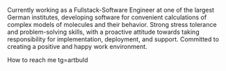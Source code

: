 Currently working as a Fullstack-Software Engineer at one of the largest German institutes, developing software for convenient calculations of complex models of molecules and their behavior. Strong stress tolerance and problem-solving skills, with a proactive attitude towards taking responsibility for implementation, deployment, and support. Committed to creating a positive and happy work environment.

How to reach me tg=artbuld

<!---
Buld1n/Buld1n is a ✨ special ✨ repository because its `README.md` (this file) appears on your GitHub profile.
You can click the Preview link to take a look at your changes.
--->
